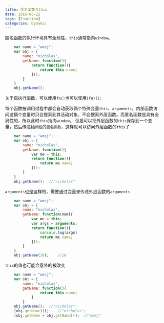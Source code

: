 ```yaml
---
title: 匿名函数与this
date: 2016-06-22
tags: [Function]
categories: Dynamic
---
```


匿名函数的执行环境具有全局性，`this`通常指向`window`。

```javascript
    var name = "wmsj";
    var obj = {
        name: "nicholas",
        getName: function(){
            return function(){
                return this.name;
            }();
        }
    }
    obj.getName();
```

关于自执行函数，可以使用`fn()`也可以使用`(fn)()`;

每个函数被调用过程中都会自动获取俩个特殊变量`this`、`arguments`。内部函数访问这俩个变量时只会搜索到其活动对象，不会搜索外层函数。而匿名函数是具有全局性的，所以此时`this`指向`window`。
但是可以把外层函数的`this`保存到一个变量，然后传递给`闭包`的`匿名函数`，这样就可以访问外层函数的`this`了

```javascript
    var name = "wmsj";
    var obj = {
        name: "nicholas",
        getName: function(){
            var me = this;
            return function(){
                return me.name;
            }();
        }
    }
    obj.getName();  //"nicholas"
```

`arguments`也是这样的，需要通过变量来传递外层函数的`arguments`

```javascript
    var name = "wmsj";
    var obj = {
        name: "nicholas",
        getName: function(num){
            var me = this;
            var args = arguments;
            return function(){
                console.log(args)
                return me.name;
            }();
        }
    }
    obj.getName(10);    //10
```

`this`的值也可能会意外的被改变

```javascript
    var name = "wmsj";
    var obj = {
        name: "nicholas",
        getName: function(){
                return this.name;
            }
        }
    obj.getName();  //"nicholas";
    (obj.getName)();    //"nicholas";
    (obj.getName = obj.getName)();  //"wmsj"
```



